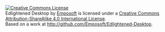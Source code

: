 <a rel="license" href="http://creativecommons.org/licenses/by-sa/4.0/"><img alt="Creative Commons License" style="border-width:0" src="http://i.creativecommons.org/l/by-sa/4.0/88x31.png" /></a><br /><span xmlns:dct="http://purl.org/dc/terms/" property="dct:title">Edlightened Desktop</span> by <a xmlns:cc="http://creativecommons.org/ns#" href="http://emposoft.tk" property="cc:attributionName" rel="cc:attributionURL">Emposoft</a> is licensed under a <a rel="license" href="http://creativecommons.org/licenses/by-sa/4.0/">Creative Commons Attribution-ShareAlike 4.0 International License</a>.<br />Based on a work at <a xmlns:dct="http://purl.org/dc/terms/" href="http://github.com/Emposoft/Edlightened-Desktop" rel="dct:source">http://github.com/Emposoft/Edlightened-Desktop</a>.
